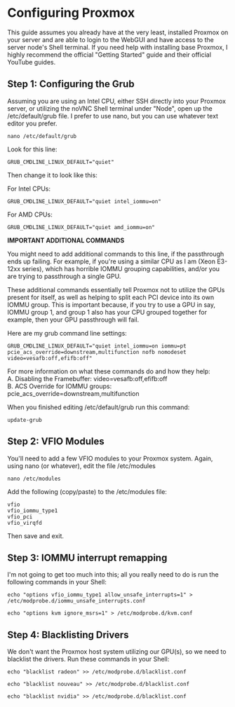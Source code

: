 # Configuring Proxmox
This guide assumes you already have at the very least, installed Proxmox on your server and are able to login to the WebGUI and have access to the server node's Shell terminal. If you need help with installing base Proxmox, I highly recommend the official "Getting Started" guide and their official YouTube guides.

## Step 1: Configuring the Grub

Assuming you are using an Intel CPU, either SSH directly into your Proxmox server, or utilizing the noVNC Shell terminal under "Node", open up the /etc/default/grub file. I prefer to use nano, but you can use whatever text editor you prefer.

```
nano /etc/default/grub
```

Look for this line:  
```
GRUB_CMDLINE_LINUX_DEFAULT="quiet"
```

Then change it to look like this:

For Intel CPUs:  
```
GRUB_CMDLINE_LINUX_DEFAULT="quiet intel_iommu=on"
```

For AMD CPUs:  
```
GRUB_CMDLINE_LINUX_DEFAULT="quiet amd_iommu=on"
```

**IMPORTANT ADDITIONAL COMMANDS**

You might need to add additional commands to this line, if the passthrough ends up failing. For example, if you're using a similar CPU as I am (Xeon E3-12xx series), which has horrible IOMMU grouping capabilities, and/or you are trying to passthrough a single GPU.

These additional commands essentially tell Proxmox not to utilize the GPUs present for itself, as well as helping to split each PCI device into its own IOMMU group. This is important because, if you try to use a GPU in say, IOMMU group 1, and group 1 also has your CPU grouped together for example, then your GPU passthrough will fail.

Here are my grub command line settings:

```
GRUB_CMDLINE_LINUX_DEFAULT="quiet intel_iommu=on iommu=pt pcie_acs_override=downstream,multifunction nofb nomodeset video=vesafb:off,efifb:off"
```

For more information on what these commands do and how they help:  
A. Disabling the Framebuffer: video=vesafb:off,efifb:off  
B. ACS Override for IOMMU groups: pcie_acs_override=downstream,multifunction

When you finished editing /etc/default/grub run this command:  
```
update-grub
```

## Step 2: VFIO Modules

You'll need to add a few VFIO modules to your Proxmox system. Again, using nano (or whatever), edit the file /etc/modules

```
nano /etc/modules
```
Add the following (copy/paste) to the /etc/modules file:

```
vfio
vfio_iommu_type1
vfio_pci
vfio_virqfd
```

Then save and exit.

## Step 3: IOMMU interrupt remapping

I'm not going to get too much into this; all you really need to do is run the following commands in your Shell:
```
echo "options vfio_iommu_type1 allow_unsafe_interrupts=1" > /etc/modprobe.d/iommu_unsafe_interrupts.conf
```

```
echo "options kvm ignore_msrs=1" > /etc/modprobe.d/kvm.conf
```

## Step 4: Blacklisting Drivers

We don't want the Proxmox host system utilizing our GPU(s), so we need to blacklist the drivers. Run these commands in your Shell:

```
echo "blacklist radeon" >> /etc/modprobe.d/blacklist.conf
```

```
echo "blacklist nouveau" >> /etc/modprobe.d/blacklist.conf
```

```
echo "blacklist nvidia" >> /etc/modprobe.d/blacklist.conf
```
